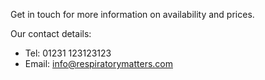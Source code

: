 Get in touch for more information on availability and prices.

Our contact details:

* Tel: 01231 123123123
* Email: <a href="mailto:info@respiratorymatters.com">info@respiratorymatters.com</a>
